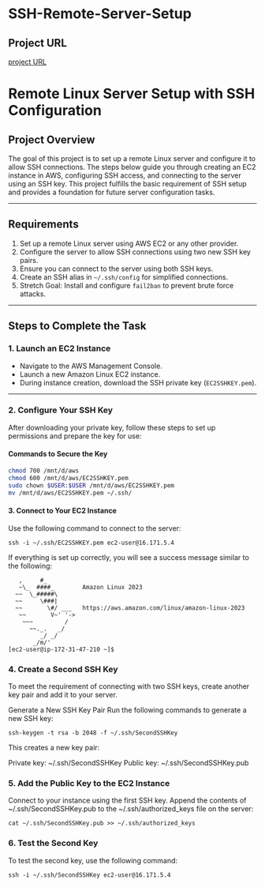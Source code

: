 # SSH-Remote-Server-Setup


## Project URL  
[project URL](https://roadmap.sh/projects/ssh-remote-server-setup) 


# Remote Linux Server Setup with SSH Configuration

## Project Overview
The goal of this project is to set up a remote Linux server and configure it to allow SSH connections. The steps below guide you through creating an EC2 instance in AWS, configuring SSH access, and connecting to the server using an SSH key. This project fulfills the basic requirement of SSH setup and provides a foundation for future server configuration tasks.

---

## Requirements
1. Set up a remote Linux server using AWS EC2 or any other provider.
2. Configure the server to allow SSH connections using two new SSH key pairs.
3. Ensure you can connect to the server using both SSH keys.
4. Create an SSH alias in `~/.ssh/config` for simplified connections.
5. Stretch Goal: Install and configure `fail2ban` to prevent brute force attacks.

---

## Steps to Complete the Task

### 1. Launch an EC2 Instance
- Navigate to the AWS Management Console.
- Launch a new Amazon Linux EC2 instance.
- During instance creation, download the SSH private key (`EC2SSHKEY.pem`).

---

### 2. Configure Your SSH Key
After downloading your private key, follow these steps to set up permissions and prepare the key for use:

#### Commands to Secure the Key
```bash
chmod 700 /mnt/d/aws
chmod 600 /mnt/d/aws/EC2SSHKEY.pem
sudo chown $USER:$USER /mnt/d/aws/EC2SSHKEY.pem
mv /mnt/d/aws/EC2SSHKEY.pem ~/.ssh/
```


#### 3.  Connect to Your EC2 Instance
Use the following command to connect to the server:
```
ssh -i ~/.ssh/EC2SSHKEY.pem ec2-user@16.171.5.4
```
If everything is set up correctly, you will see a success message similar to the following:
```
   ,     #_
   ~\_  ####_        Amazon Linux 2023
  ~~  \_#####\
  ~~     \###|
  ~~       \#/ ___   https://aws.amazon.com/linux/amazon-linux-2023
   ~~       V~' '->
    ~~~         /
      ~~._.   _/
         _/ _/
       _/m/'
[ec2-user@ip-172-31-47-210 ~]$
```


### 4. Create a Second SSH Key
To meet the requirement of connecting with two SSH keys, create another key pair and add it to your server.

Generate a New SSH Key Pair
Run the following commands to generate a new SSH key:

```
ssh-keygen -t rsa -b 2048 -f ~/.ssh/SecondSSHKey
```

This creates a new key pair:

Private key: ~/.ssh/SecondSSHKey
Public key: ~/.ssh/SecondSSHKey.pub

### 5. Add the Public Key to the EC2 Instance
Connect to your instance using the first SSH key.
Append the contents of ~/.ssh/SecondSSHKey.pub to the ~/.ssh/authorized_keys file on the server:
```
cat ~/.ssh/SecondSSHKey.pub >> ~/.ssh/authorized_keys
```

### 6. Test the Second Key
To test the second key, use the following command:
```
ssh -i ~/.ssh/SecondSSHKey ec2-user@16.171.5.4
```

 
